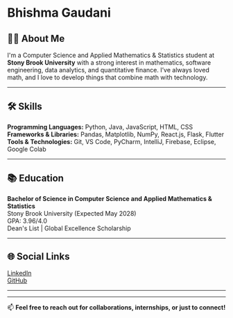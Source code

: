 # Bhishma Gaudani

## 👨‍💻 About Me  
I'm a Computer Science and Applied Mathematics & Statistics student at **Stony Brook University** with a strong interest in mathematics, software engineering, data analytics, and quantitative finance. I’ve always loved math, and I love to develop things that combine math with technology.

---

## 🛠 Skills

**Programming Languages:** Python, Java, JavaScript, HTML, CSS  
**Frameworks & Libraries:** Pandas, Matplotlib, NumPy, React.js, Flask, Flutter  
**Tools & Technologies:** Git, VS Code, PyCharm, IntelliJ, Firebase, Eclipse, Google Colab

---

## 📚 Education  
**Bachelor of Science in Computer Science and Applied Mathematics & Statistics**  
Stony Brook University (Expected May 2028)  
GPA: 3.96/4.0  
Dean's List | Global Excellence Scholarship

---

## 🌐 Social Links  
[LinkedIn](https://www.linkedin.com/in/bhishmagaudani/)  
[GitHub](https://github.com/BhishmaGaudani)

---

<!-- ![Top Langs](https://github-readme-stats.vercel.app/api/top-langs/?username=BhishmaGaudani&layout=compact) -->

---

📫 **Feel free to reach out for collaborations, internships, or just to connect!**
